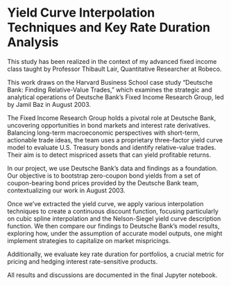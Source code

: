 # Yield Curve Interpolation Techniques and Key Rate Duration Analysis

This study has been realized in the context of my advanced fixed income class taught by Professor Thibault Lair, Quantitative Researcher at Robeco.

This work draws on the Harvard Business School case study “Deutsche Bank: Finding Relative-Value Trades,” which examines the strategic and analytical operations of Deutsche Bank’s Fixed Income Research Group, led by Jamil Baz in August 2003.

The Fixed Income Research Group holds a pivotal role at Deutsche Bank, uncovering opportunities in bond markets and interest rate derivatives. Balancing long-term macroeconomic perspectives with short-term, actionable trade ideas, the team uses a proprietary three-factor yield curve model to evaluate U.S. Treasury bonds and identify relative-value trades. Their aim is to detect mispriced assets that can yield profitable returns.

In our project, we use Deutsche Bank’s data and findings as a foundation. Our objective is to bootstrap zero-coupon bond yields from a set of coupon-bearing bond prices provided by the Deutsche Bank team, contextualizing our work in August 2003.

Once we’ve extracted the yield curve, we apply various interpolation techniques to create a continuous discount function, focusing particularly on cubic spline interpolation and the Nelson-Siegel yield curve description function. We then compare our findings to Deutsche Bank’s model results, exploring how, under the assumption of accurate model outputs, one might implement strategies to capitalize on market mispricings. 

Additionally, we evaluate key rate duration for portfolios, a crucial metric for pricing and hedging interest rate-sensitive products.

All results and discussions are documented in the final Jupyter notebook.
